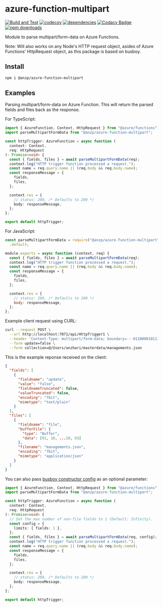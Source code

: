 # azure-function-multipart

[![Build and Test](https://github.com/anzharip/azure-function-multipart/actions/workflows/build-and-test.yml/badge.svg)](https://github.com/anzharip/azure-function-multipart/actions)
[![codecov](https://codecov.io/gh/anzharip/azure-function-multipart/branch/main/graph/badge.svg?token=LWQJDZNQV7)](https://codecov.io/gh/anzharip/azure-function-multipart)
[![dependencies](https://img.shields.io/david/anzharip/azure-function-multipart)](https://www.npmjs.com/package/@anzp/azure-function-multipart)
[![Codacy Badge](https://app.codacy.com/project/badge/Grade/96165dceeefa4968b4822ab97d846faa)](https://www.codacy.com/gh/anzharip/azure-function-multipart/dashboard?utm_source=github.com&utm_medium=referral&utm_content=anzharip/azure-function-multipart&utm_campaign=Badge_Grade)
[![npm downloads](https://img.shields.io/npm/dm/@anzp/azure-function-multipart)](https://www.npmjs.com/package/@anzp/azure-function-multipart)

Module to parse multipart/form-data on Azure Functions.

Note:
Will also works on any Node's HTTP request object, asides of Azure Functions' HttpRequest object, as this package is based on busboy.

## Install

```bash
npm i @anzp/azure-function-multipart
```

## Examples

Parsing multipart/form-data on Azure Function. This will return the parsed fields and files back as the response.

For TypeScript:

```typescript
import { AzureFunction, Context, HttpRequest } from "@azure/functions";
import parseMultipartFormData from "@anzp/azure-function-multipart";

const httpTrigger: AzureFunction = async function (
  context: Context,
  req: HttpRequest
): Promise<void> {
  const { fields, files } = await parseMultipartFormData(req);
  context.log("HTTP trigger function processed a request.");
  const name = req.query.name || (req.body && req.body.name);
  const responseMessage = {
    fields,
    files,
  };

  context.res = {
    // status: 200, /* Defaults to 200 */
    body: responseMessage,
  };
};

export default httpTrigger;
```

For JavaScript:

```javascript
const parseMultipartFormData = require("@anzp/azure-function-multipart")
  .default;

module.exports = async function (context, req) {
  const { fields, files } = await parseMultipartFormData(req);
  context.log("HTTP trigger function processed a request.");
  const name = req.query.name || (req.body && req.body.name);
  const responseMessage = {
    fields,
    files,
  };

  context.res = {
    // status: 200, /* Defaults to 200 */
    body: responseMessage,
  };
};
```

Example client request using CURL:

```bash
curl --request POST \
  --url http://localhost:7071/api/HttpTrigger1 \
  --header 'Content-Type: multipart/form-data; boundary=---011000010111000001101001' \
  --form update=false \
  --form collection=@/Users/anzhari/masterdata/managements.json
```

This is the example reponse received on the client:

```json
{
  "fields": [
    {
      "fieldname": "update",
      "value": "false",
      "fieldnameTruncated": false,
      "valueTruncated": false,
      "encoding": "7bit",
      "mimetype": "text/plain"
    }
  ],
  "files": [
    {
      "fieldname": "file",
      "bufferFile": {
        "type": "Buffer",
        "data": [91, 10, ...10, 93]
      },
      "filename": "managements.json",
      "encoding": "7bit",
      "mimetype": "application/json"
    }
  ]
}
```

You can also pass [busboy constructor config](https://github.com/mscdex/busboy#busboy-methods) as an optional parameter:

```typescript
import { AzureFunction, Context, HttpRequest } from "@azure/functions";
import parseMultipartFormData from "@anzp/azure-function-multipart";

const httpTrigger: AzureFunction = async function (
  context: Context,
  req: HttpRequest
): Promise<void> {
  // Set the max number of non-file fields to 1 (Default: Infinity).
  const config = {
    limits: { fields: 1 },
  };
  const { fields, files } = await parseMultipartFormData(req, config);
  context.log("HTTP trigger function processed a request.");
  const name = req.query.name || (req.body && req.body.name);
  const responseMessage = {
    fields,
    files,
  };

  context.res = {
    // status: 200, /* Defaults to 200 */
    body: responseMessage,
  };
};

export default httpTrigger;
```
